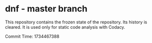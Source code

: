 # dnf - master branch

This repository contains the frozen state of the repository.
Its history is cleared. It is used only for static code
analysis with Codacy.

Commit Time: 1734467388